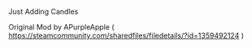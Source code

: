 Just Adding Candles

Original Mod by APurpleApple ( https://steamcommunity.com/sharedfiles/filedetails/?id=1359492124 )
